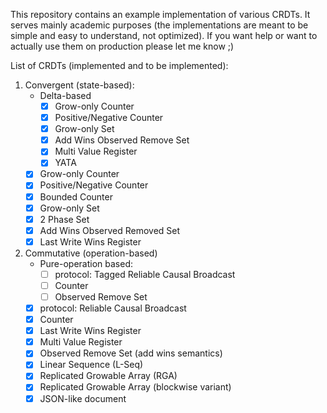 This repository contains an example implementation of various CRDTs. It serves mainly academic purposes (the implementations are meant to be simple and easy to understand, not optimized). If you want help or want to actually use them on production please let me know ;)

List of CRDTs (implemented and to be implemented):

1. Convergent (state-based):
    - Delta-based
        - [x] Grow-only Counter
        - [x] Positive/Negative Counter
        - [x] Grow-only Set
        - [x] Add Wins Observed Remove Set
        - [x] Multi Value Register
        - [x] YATA
    - [x] Grow-only Counter
    - [x] Positive/Negative Counter
    - [x] Bounded Counter
    - [x] Grow-only Set
    - [x] 2 Phase Set
    - [x] Add Wins Observed Removed Set
    - [x] Last Write Wins Register

1. Commutative (operation-based)
    - Pure-operation based:
        - [ ] protocol: Tagged Reliable Causal Broadcast
        - [ ] Counter
        - [ ] Observed Remove Set
    - [x] protocol: Reliable Causal Broadcast
    - [x] Counter
    - [x] Last Write Wins Register
    - [x] Multi Value Register
    - [x] Observed Remove Set (add wins semantics)
    - [x] Linear Sequence (L-Seq)
    - [x] Replicated Growable Array (RGA)
    - [x] Replicated Growable Array (blockwise variant)
    - [x] JSON-like document